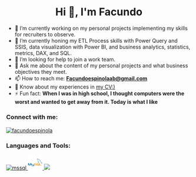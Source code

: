 <h1 align="center">Hi 👋, I'm Facundo</h1>

<div id="Head" aling="Center" 
     ![giphy](https://user-images.githubusercontent.com/105472893/227786828-7fa81524-0052-4c84-b26c-baff96b19fcd.gif)
</div>


- 🔭 I’m currently working on my personal projects implementing my skills for recruiters to observe.
- 🌱 I’m currently honing my ETL Process skills with Power Query and SSIS, data visualization with Power BI, and business analytics, statistics, metrics, DAX, and SQL.
- 🤔 I’m looking for help to join a work team.
- 💬 Ask me about the content of my personal projects and what business objectives they meet.
- 📫 How to reach me: **Facundoespinolaab@gmail.com**
- 📄 Know about my experiences in [my CV:)](https://drive.google.com/file/d/1PMNDSFzoAfDTDF8GL6sru6wetw4LMTsf/view?usp=share_link)
- ⚡ Fun fact: **When I was in high school, I thought computers were the worst and wanted to get away from it. Today is what I like**

<h3 align="left">Connect with me:</h3>
<p align="left">
<a href="https://www.linkedin.com/in/facundo-espinola/" target="blank"><img align="center" src="https://raw.githubusercontent.com/rahuldkjain/github-profile-readme-generator/master/src/images/icons/Social/linked-in-alt.svg" alt="facundoespinola" height="30" width="40" /></a>
  
  




<h3 align="left">Languages and Tools:</h3>

<a href="https://www.microsoft.com/en-us/sql-server" target="_blank" rel="noreferrer"> <img src="https://www.svgrepo.com/show/303229/microsoft-sql-server-logo.svg" alt="mssql" width="40" height="40"/> </a> 
<a href="https://www.mysql.com/" target="_blank" rel="noreferrer"> <img src="https://raw.githubusercontent.com/devicons/devicon/master/icons/mysql/mysql-original-wordmark.svg" alt="mysql" width="40" height="40"/> </a>
<a href="https://powerbi.microsoft.com/es-es/" target="_blank" rel="noreferrer"> <img src="https://img.icons8.com/color/48/000000/power-bi.png"/> 
  
